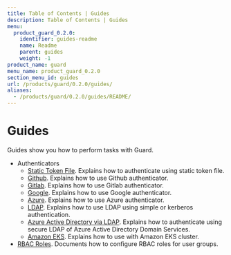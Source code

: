 ```yaml
---
title: Table of Contents | Guides
description: Table of Contents | Guides
menu:
  product_guard_0.2.0:
    identifier: guides-readme
    name: Readme
    parent: guides
    weight: -1
product_name: guard
menu_name: product_guard_0.2.0
section_menu_id: guides
url: /products/guard/0.2.0/guides/
aliases:
  - /products/guard/0.2.0/guides/README/
---
```


# Guides

Guides show you how to perform tasks with Guard.

- Authenticators
  - [Static Token File](/products/guard/0.2.0/guides/authenticator/static_token_file). Explains how to authenticate using static token file.
  - [Github](/products/guard/0.2.0/guides/authenticator/github). Explains how to use Github authenticator.
  - [Gitlab](/products/guard/0.2.0/guides/authenticator/gitlab). Explains how to use Gitlab authenticator.
  - [Google](/products/guard/0.2.0/guides/authenticator/google). Explains how to use Google authenticator.
  - [Azure](/products/guard/0.2.0/guides/authenticator/azure). Explains how to use Azure authenticator.
  - [LDAP](/products/guard/0.2.0/guides/authenticator/ldap). Explains how to use LDAP using simple or kerberos authentication.
  - [Azure Active Directory via LDAP](/products/guard/0.2.0/guides/authenticator/ldap_azure). Explains how to authenticate using secure LDAP of Azure Active Directory Domain Services.
  - [Amazon EKS](/products/guard/0.2.0/guides/authenticator/aws_eks). Explains how to use with Amazon EKS cluster.
- [RBAC Roles](/products/guard/0.2.0/guides/rbac). Documents how to configure RBAC roles for user groups.

